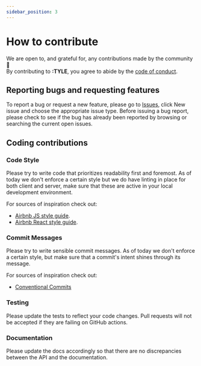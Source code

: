 ```yaml
---
sidebar_position: 3
---
```


# How to contribute

We are open to, and grateful for, any contributions made by the community 🥳  
By contributing to **:TYLE**, you agree to abide by the [code of conduct](https://dotnetfoundation.org/about/code-of-conduct).

## Reporting bugs and requesting features

To report a bug or request a new feature, please go to [Issues](https://github.com/mimir-org/typelibrary/issues), click New issue and choose the appropriate issue type.
Before issuing a bug report, please check to see if the bug has already been reported by browsing or searching the current open issues.

## Coding contributions

### Code Style

Please try to write code that prioritizes readability first and foremost. As of today we don't enforce a certain style but we do have linting in place for both client and server, make sure that these are active in your local development environment.

For sources of inspiration check out:

- [Airbnb JS style guide](https://airbnb.io/javascript/).
- [Airbnb React style guide](https://airbnb.io/javascript/react/).

### Commit Messages

Please try to write sensible commit messages. As of today we don't enforce a certain style, but make sure that a commit's intent shines through its message.

For sources of inspiration check out:

- [Conventional Commits](https://www.conventionalcommits.org)

### Testing

Please update the tests to reflect your code changes. Pull requests will not be accepted if they are failing on GitHub actions.

### Documentation

Please update the docs accordingly so that there are no discrepancies between the API and the documentation.
